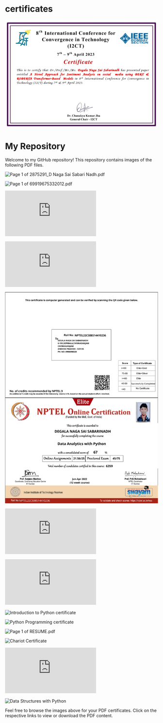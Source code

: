 # certificates

![Page 1 of Document 2](https://github.com/saidegala/certificates/blob/main/2410_Degala%20Naga%20Sai%20Sabarinadh-page-001.jpg)

# My Repository

Welcome to my GitHub repository! This repository contains images of the following PDF files.

![Page 1 of 2875291_D Naga Sai Sabari Nadh.pdf](https://github.com/saidegala/certificates/blob/main/2875291_D%20Naga%20Sai%20Sabari%20Nadh-page-001.jpg)

![Page 1 of 69919675332012.pdf](https://github.com/saidegala/certificates/blob/main/69919675332012-page-001.jpg)

![Page 1 of AWS.pdf](https://github.com/saidegala/certificates/blob/main/NAGA%20SAI%20SABARINDEGALA-INTRODUCTION%20TO%20-certificate.pdf)

![Page 1 of DATA SCIENCE.pdf](https://github.com/saidegala/certificates/blob/main/DATA%20SCIENCE.pdf)

![Data Analytics with Python](https://github.com/saidegala/certificates/blob/main/Data%20Analytics%20with%20Python%20nptel.jpg)

![C Programming certificate](https://github.com/saidegala/certificates/blob/main/NAGA%20SAI%20SABARINDEGALA-C%20Programming%20fo-certificate.pdf)

![Cyber Security certificate](https://github.com/saidegala/certificates/blob/main/NAGA%20SAI%20SABARINDEGALA-CYBER%20SECURITY%20E-certificate.pdf)

![Introduction to Python certificate](https://github.com/saidegala/certificates/blob/main/NAGA%20SAI%20SABARINDEGALA-INTRODUCTION%20TO%20-certificate.jpg)

![Python Programming certificate](https://github.com/saidegala/certificates/blob/main/NAGA%20SAI%20SABARINDEGALA-PYTHON%20PROGRAMMI-certificate.jpg)

![Page 1 of RESUME.pdf](https://github.com/saidegala/certificates/blob/main/RESUME-page-001.jpg)

![Chariot Certificate](https://github.com/saidegala/certificates/blob/main/chariotcertificate.jpg)

![Cyber Security PDF](https://github.com/saidegala/certificates/blob/main/NAGA%20SAI%20SABARINDEGALA-INTRODUCTION%20TO%20-certificate.pdf)

![Data Structures with Python](https://github.com/saidegala/certificates/blob/main/python%20data%20structures.jpg)

Feel free to browse the images above for your PDF certificates. Click on the respective links to view or download the PDF content.
